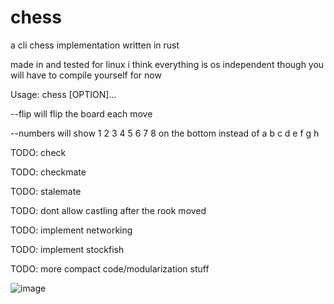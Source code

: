 # chess
a cli chess implementation written in rust

made in and tested for linux i think everything is os independent though you will have to compile yourself for now

Usage: chess [OPTION]...

--flip will flip the board each move

--numbers will show 1 2 3 4 5 6 7 8 on the bottom instead of a b c d e f g h

TODO: check

TODO: checkmate

TODO: stalemate

TODO: dont allow castling after the rook moved

TODO: implement networking

TODO: implement stockfish

TODO: more compact code/modularization stuff

![image](https://user-images.githubusercontent.com/55570525/231251408-e46ff9f4-b055-41ca-931d-42b127c8dc5f.png)
